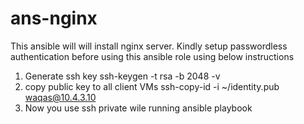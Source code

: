 # ans-nginx
This ansible will will install nginx server.
Kindly setup passwordless authentication before using this ansible role using below instructions

1) Generate ssh key
ssh-keygen -t rsa -b 2048 -v
2) copy public key to all client VMs
ssh-copy-id -i ~/identity.pub waqas@10.4.3.10
3) Now you use ssh private wile running ansible playbook
